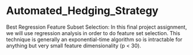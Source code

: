 # Automated_Hedging_Strategy
Best Regression Feature Subset Selection: In this final project assignment, we will use regression analysis in order to do feature set selection. This technique is generally an exponential-time algorithm so is intractable for anything but very small feature dimensionality (p &lt; 30).
